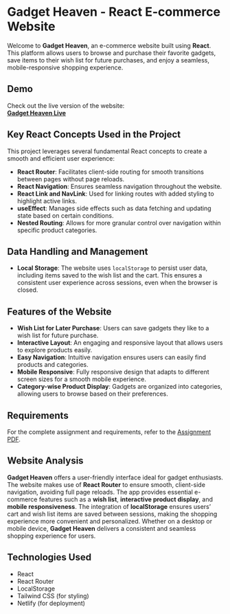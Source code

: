 # Gadget Heaven - React E-commerce Website

Welcome to **Gadget Heaven**, an e-commerce website built using **React**. This platform allows users to browse and purchase their favorite gadgets, save items to their wish list for future purchases, and enjoy a seamless, mobile-responsive shopping experience.

## Demo

Check out the live version of the website:  
[**Gadget Heaven Live**](https://phgadget.netlify.app/)

## Key React Concepts Used in the Project

This project leverages several fundamental React concepts to create a smooth and efficient user experience:

- **React Router**: Facilitates client-side routing for smooth transitions between pages without page reloads.
- **React Navigation**: Ensures seamless navigation throughout the website.
- **React Link and NavLink**: Used for linking routes with added styling to highlight active links.
- **useEffect**: Manages side effects such as data fetching and updating state based on certain conditions.
- **Nested Routing**: Allows for more granular control over navigation within specific product categories.

## Data Handling and Management

- **Local Storage**: The website uses `localStorage` to persist user data, including items saved to the wish list and the cart. This ensures a consistent user experience across sessions, even when the browser is closed.

## Features of the Website

- **Wish List for Later Purchase**: Users can save gadgets they like to a wish list for future purchase.
- **Interactive Layout**: An engaging and responsive layout that allows users to explore products easily.
- **Easy Navigation**: Intuitive navigation ensures users can easily find products and categories.
- **Mobile Responsive**: Fully responsive design that adapts to different screen sizes for a smooth mobile experience.
- **Category-wise Product Display**: Gadgets are organized into categories, allowing users to browse based on their preferences.

## Requirements

For the complete assignment and requirements, refer to the [Assignment PDF](https://github.com/ProgrammingHero1/B10-A8-gadget-heaven/blob/main/Batch-10_Assignment-08.pdf).

## Website Analysis

**Gadget Heaven** offers a user-friendly interface ideal for gadget enthusiasts. The website makes use of **React Router** to ensure smooth, client-side navigation, avoiding full page reloads. The app provides essential e-commerce features such as a **wish list**, **interactive product display**, and **mobile responsiveness**. The integration of **localStorage** ensures users’ cart and wish list items are saved between sessions, making the shopping experience more convenient and personalized. Whether on a desktop or mobile device, **Gadget Heaven** delivers a consistent and seamless shopping experience for users.

## Technologies Used

- React
- React Router
- LocalStorage
- Tailwind CSS (for styling)
- Netlify (for deployment)
